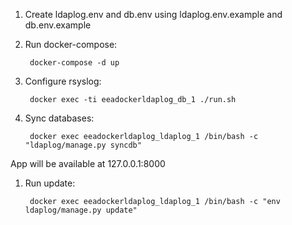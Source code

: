
1. Create ldaplog.env and db.env using ldaplog.env.example and db.env.example

2. Run docker-compose:

        docker-compose -d up

3. Configure rsyslog:

        docker exec -ti eeadockerldaplog_db_1 ./run.sh

4. Sync databases:

        docker exec eeadockerldaplog_ldaplog_1 /bin/bash -c "ldaplog/manage.py syncdb"

App will be available at 127.0.0.1:8000

1. Run update:

        docker exec eeadockerldaplog_ldaplog_1 /bin/bash -c "env ldaplog/manage.py update"
